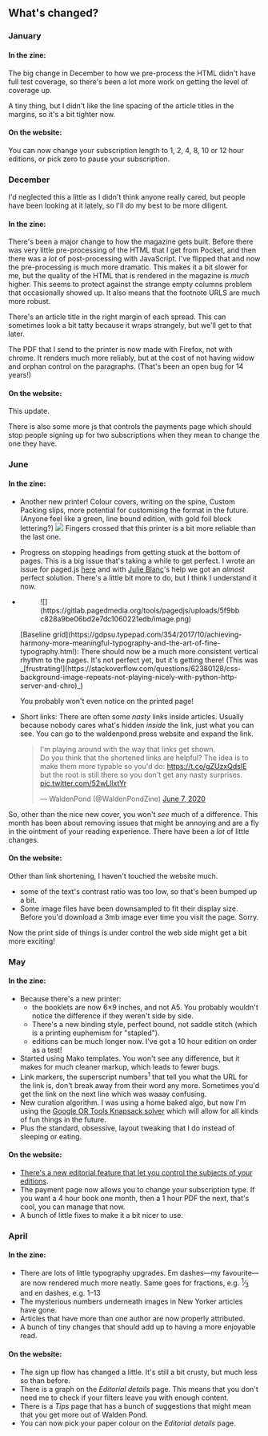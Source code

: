 ## What's changed?

### January

#### In the zine:

The big change in December to how we pre-process the HTML didn't have full test coverage, so there's been a lot more work on getting the level of coverage up.

A tiny thing, but I didn't like the line spacing of the article titles in the margins, so it's a bit tighter now.

#### On the website:

You can now change your subscription length to 1, 2, 4, 8, 10 or 12 hour editions, or pick zero to pause your subscription.

### December

I'd neglected this a little as I didn't think anyone really cared, but people have been looking at it lately, so I'll do my best to be more diligent.

#### In the zine:

There's been a major change to how the magazine gets built. Before there was very little pre-processing of the HTML that I get from Pocket, and then there was a _lot_ of post-processing with JavaScript. I've flipped that and now the pre-processing is much more dramatic. This makes it a bit slower for me, but the quality of the HTML that is rendered in the magazine is _much_ higher. This seems to protect against the strange empty columns problem that occasionally showed up. It also means that the footnote URLS are much more robust.

There's an article title in the right margin of each spread. This can sometimes look a bit tatty because it wraps strangely, but we'll get to that later.

The PDF that I send to the printer is now made with Firefox, not with chrome. It renders much more reliably, but at the cost of not having widow and orphan control on the paragraphs. (That's been an open bug for 14 years!)

#### On the website:

This update.

There is also some more js that controls the payments page which should stop people signing up for two subscriptions when they mean to change the one they have.

### June

#### In the zine:

- Another new printer! Colour covers, writing on the spine, Custom Packing slips, more potential for customising the format in the future. (Anyone feel like a green, line bound edition, with gold foil block lettering?)
  ![](https://scontent.fsyd4-1.fna.fbcdn.net/v/t1.15752-9/106074191_2759750760927006_2981368718359004560_n.jpg?_nc_cat=105&_nc_sid=b96e70&_nc_ohc=h8DCTaFyRfIAX9HuuDA&_nc_ht=scontent.fsyd4-1.fna&oh=fd16fb212e60567c7812f33b8314e875&oe=5F1C1EF6)
  Fingers crossed that this printer is a bit more reliable than the last one.
- Progress on stopping headings from getting stuck at the bottom of pages. This is a big issue that's taking a while to get perfect. I wrote an issue for paged.js [here](https://gitlab.pagedmedia.org/tools/pagedjs/issues/212) and with [Julie Blanc](https://twitter.com/julieblancfr)'s help we got an _almost_ perfect solution. There's a little bit more to do, but I think I understand it now.
- <figure class="half-width right">
  ![](https://gitlab.pagedmedia.org/tools/pagedjs/uploads/5f9bbc828a9be06bd2e7dc1060221edb/image.png)

  </figure>
  [Baseline grid](https://gdpsu.typepad.com/354/2017/10/achieving-harmony-more-meaningful-typography-and-the-art-of-fine-typography.html): There should now be a much more consistent vertical rhythm to the pages. It's not perfect yet, but it's getting there! (This was _[frustrating!](https://stackoverflow.com/questions/62380128/css-background-image-repeats-not-playing-nicely-with-python-http-server-and-chro)_)

  You probably won't even notice on the printed page!

- Short links: There are often some _nasty_ links inside articles. Usually because nobody cares what's hidden _inside_ the link, just what you can see. You can go to the waldenpond.press website and expand the link.

    <blockquote class="twitter-tweet"><p lang="en" dir="ltr">I&#39;m playing around with the way that links get shown.<br>Do you think that the shortened links are helpful? The idea is to make them more typable so you&#39;d do: <a href="https://t.co/gZUzxQdsIE">https://t.co/gZUzxQdsIE</a><br>but the root is still there so you don&#39;t get any nasty surprises. <a href="https://t.co/52wLllxtYr">pic.twitter.com/52wLllxtYr</a></p>&mdash; WaldenPond (@WaldenPondZine) <a href="https://twitter.com/WaldenPondZine/status/1269616178827149312?ref_src=twsrc%5Etfw">June 7, 2020</a></blockquote> <script async src="https://platform.twitter.com/widgets.js" charset="utf-8"></script>

So, other than the nice new cover, you won't _see_ much of a difference. This month has been about removing issues that might be annoying and are a fly in the ointment of your reading experience. There have been a _lot_ of little changes.

#### On the website:

Other than link shortening, I haven't touched the website much.

- some of the text's contrast ratio was too low, so that's been bumped up a bit.
- Some image files have been downsampled to fit their display size. Before you'd download a 3mb image ever time you visit the page. Sorry.

Now the print side of things is under control the web side might get a bit more exciting!

### May

#### In the zine:

- Because there's a new printer:
  - the booklets are now 6&times;9 inches, and not A5. You probably wouldn't notice the difference if they weren't side by side.
  - There's a new binding style, perfect bound, not saddle stitch (which is a printing euphemism for "stapled").
  - editions can be much longer now. I've got a 10 hour edition on order as a test!
- Started using Mako templates. You won't see any difference, but it makes for much cleaner markup, which leads to fewer bugs.
- Link markers, the superscript numbers<sup>1</sup> that tell you what the URL for the link is, don't break away from their word any more. Sometimes you'd get the link on the next line which was waaay confusing.
- New curation algorithm. I was using a home baked algo, but now I'm using the [Google OR Tools Knapsack solver](https://developers.google.com/optimization/bin/knapsack) which will allow for all kinds of fun things in the future.
- Plus the standard, obsessive, layout tweaking that I do instead of sleeping or eating.

#### On the website:

- [There's a new editorial feature that let you control the subjects of your editions](https://twitter.com/WaldenPondZine/status/1264813627069984768).
- The payment page now allows you to change your subscription type. If you want a 4 hour book one month, then a 1 hour PDF the next, that's cool, you can manage that now.
- A bunch of little fixes to make it a bit nicer to use.

### April

#### In the zine:

- There are lots of little typography upgrades. Em dashes&mdash;my
  favourite&mdash;are now rendered much more neatly. Same goes for fractions,
  e.g. <sup>1</sup>&frasl;<sub>3</sub> and en dashes, e.g. 1<span class="wp-ndash">&ndash;</span>13
- The mysterious numbers underneath images in New Yorker articles have gone.
- Articles that have more than one author are now properly attributed.
- A bunch of tiny changes that should add up to having a more enjoyable read.

#### On the website:

- The sign up flow has changed a little. It's still a bit crusty, but much less so than before.
- There is a graph on the <em>Editorial details</em> page. This means that you don't need me to check if your filters leave you with enough content.
- There is a <em>Tips</em> page that has a bunch of suggestions that might mean that you get more out of Walden Pond.
- You can now pick your paper colour on the <em>Editorial details</em> page.
